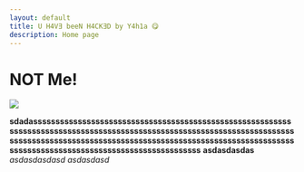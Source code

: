 ```yaml
---
layout: default
title: U H4V∃ beeN H4CK∃D by Y4h1a 😋
description: Home page
---
```

# NOT Me!
![](https://i.ibb.co/7VRm7cM/srrt.png)

**sdadasssssssssssssssssssssssssssssssssssssssssssssssssssssssssssssssssssssssssssssssssssssssssssssssssssssssssssssssssssssssssssssssssssssssssssssssssssssssssssssssssssssssssssssssssssssssssssssssssssssssssssssssssssssssssssssssssssss**
**asdasdasdas**
*asdasdasdasd*
*asdasdasd*

